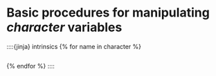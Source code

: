 # Basic procedures for manipulating _character_ variables

::::{jinja} intrinsics
{% for name in character %}
```{include} _pages/{{ name }}.md
```
{% endfor %}
::::
